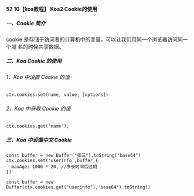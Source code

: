 #### 52 10【koa教程】 Koa2 Cookie的使用

##### 一、Cookie 简介
cookie 是存储于访问者的计算机中的变量。可以让我们用同一个浏览器访问同一个域 名的时候共享数据。

##### 二、Koa Cookie 的使用

###### 1、Koa 中设置 Cookie 的值
```
ctx.cookies.set(name, value, [options])
```

###### 2、Koa 中获取 Cookie 的值
```
ctx.cookies.get('name');
```

##### 三、Koa 中设置中文 Cookie

```
const buffer = new Buffer("张三").toString("base64")
ctx.cookies.set('userinfo',buffer,{
  maxAge: 1000 * 20, //多长时间后过期
})

const buffer = new Buffer(ctx.cookies.get("userinfo"),'base64').toString()
```
